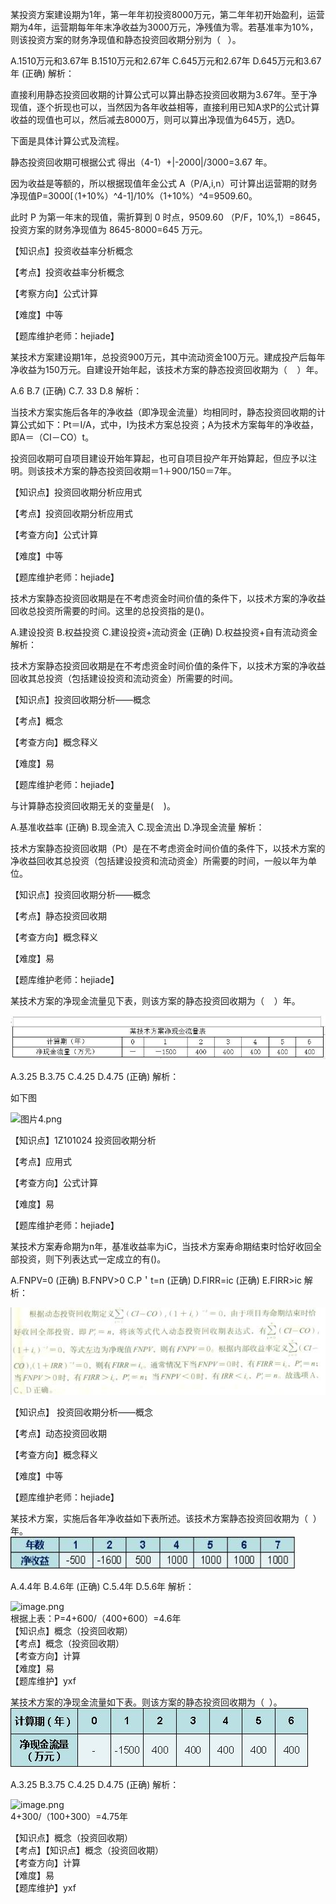 <p>某投资方案建设期为1年，第一年年初投资8000万元，第二年年初开始盈利，运营期为4年，运营期每年年末净收益为3000万元，净残值为零。若基准率为10%，则该投资方案的财务净现值和静态投资回收期分别为（ &nbsp;&nbsp;）。</p>
A.1510万元和3.67年
B.1510万元和2.67年
C.645万元和2.67年
D.645万元和3.67年  (正确)
解析：<p>直接利用静态投资回收期的计算公式可以算出静态投资回收期为3.67年。至于净现值，逐个折现也可以，当然因为各年收益相等，直接利用已知A求P的公式计算收益的现值也可以，然后减去8000万，则可以算出净现值为645万，选D。</p><p>下面是具体计算公式及流程。</p><p>静态投资回收期可根据公式 得出（4-1）+|-2000|/3000=3.67 年。</p><p>因为收益是等额的，所以根据现值年金公式 A（P/A,i,n）可计算出运营期的财务净现值P=3000[（1+10%）^4-1]/10%（1+10%）^4=9509.60。</p><p>此时 P 为第一年末的现值，需折算到 0 时点，9509.60 （P/F，10%,1）=8645，投资方案的财务净现值为 8645-8000=645 万元。</p><p>【知识点】投资收益率分析概念</p><p>【考点】投资收益率分析概念</p><p>【考察方向】公式计算</p><p>【难度】中等</p><p>【题库维护老师：hejiade】</p>
<p>某技术方案建设期1年，总投资900万元，其中流动资金100万元。建成投产后每年净收益为150万元。自建设开始年起，该技术方案的静态投资回收期为（ &nbsp; &nbsp;）年。</p>
A.6
B.7  (正确)
C.7.	33
D.8
解析：<p>当技术方案实施后各年的净收益（即净现金流量）均相同时，静态投资回收期的计算公式如下：Pt＝I/A，式中，I为技术方案总投资；A为技术方案每年的净收益，即A＝（CI－CO）t。</p><p>投资回收期可自项目建设开始年算起，也可自项目投产年开始算起，但应予以注明。则该技术方案的静态投资回收期＝1＋900/150＝7年。</p><p>【知识点】投资回收期分析应用式</p><p>【考点】投资回收期分析应用式</p><p>【考查方向】公式计算</p><p>【难度】中等</p><p>【题库维护老师：hejiade】</p>
<p>技术方案静态投资回收期是在不考虑资金时间价值的条件下，以技术方案的净收益回收总投资所需要的时间。这里的总投资指的是()。</p>
A.建设投资
B.权益投资
C.建设投资+流动资金  (正确)
D.权益投资+自有流动资金
解析：<p>技术方案静态投资回收期是在不考虑资金时间价值的条件下，以技术方案的净收益回收其总投资（包括建设投资和流动资金）所需要的时间。</p><p>【知识点】投资回收期分析——概念</p><p>【考点】概念</p><p>【考查方向】概念释义</p><p>【难度】易</p><p>【题库维护老师：hejiade】</p>
<p>与计算静态投资回收期无关的变量是( &nbsp; &nbsp;)。</p>
A.基准收益率  (正确)
B.现金流入
C.现金流出
D.净现金流量
解析：<p>技术方案静态投资回收期（Pt）是在不考虑资金时间价值的条件下，以技术方案的净收益回收其总投资（包括建设投资和流动资金）所需要的时间，一般以年为单位。</p><p>【知识点】投资回收期分析——概念</p><p>【考点】静态投资回收期</p><p>【考查方向】概念释义</p><p>【难度】易</p><p>【题库维护老师：hejiade】</p>
<p>某技术方案的净现金流量见下表，则该方案的静态投资回收期为（ &nbsp; &nbsp;）年。</p><p><img src="../一、概念_images/d8b14b7c-b146-4236-b362-d53480a68f5d.png" title="图片3.png"/></p>
A.3.25
B.3.75
C.4.25
D.4.75  (正确)
解析：<p>如下图</p><p><img src="http://img.wangxiao.cn/bjupload/2021-08-12/763af0ea-3e1a-42f1-bac2-999efdb21fab.png" title="图片4.png"/></p><p>【知识点】1Z101024 投资回收期分析</p><p>【考点】应用式</p><p>【考查方向】公式计算</p><p>【难度】易</p><p>【题库维护老师：hejiade】</p>
<p>某技术方案寿命期为n年，基准收益率为iC，当技术方案寿命期结束时恰好收回全部投资，则下列表达式一定成立的有()。</p>
A.FNPV=0  (正确)
B.FNPV>0
C.P＇t=n  (正确)
D.FIRR=ic  (正确)
E.FIRR>ic
解析：<p><img src="../一、概念_images/f8e235e7-73fe-407e-8d59-d7300c3441fe.png" title="22-1.png"/></p><p>【知识点】 投资回收期分析——概念</p><p>【考点】动态投资回收期</p><p>【考查方向】概念释义</p><p>【难度】中等</p><p>【题库维护老师：hejiade】</p>
<p>某技术方案，实施后各年净收益如下表所述。该技术方案静态投资回收期为（ &nbsp;）年。<br/><img src="../一、概念_images/6379375852612101813167230.png" alt="image.png" width="458" height="52" style="width: 458px; height: 52px;"/></p>
A.4.4年
B.4.6年  (正确)
C.5.4年
D.5.6年
解析：<p><img src="http://mtiku.wangxiao.cn/ueditor/net/upload/image/20220721/6379401250922979028327271.png" alt="image.png" width="550" height="90" style="width: 550px; height: 90px;"/><br/>根据上表：P=4+600/（400+600）=4.6年<br/>【知识点】概念（投资回收期）<br/>【考点】概念（投资回收期）<br/>【考查方向】计算<br/>【难度】易<br/>【题库维护】yxf</p>
<p>某技术方案的净现金流量如下表。则该方案的静态投资回收期为（ &nbsp;）。<br/><img src="../一、概念_images/6379373641308678609379699.png" alt="image.png"/></p>
A.3.25
B.3.75
C.4.25
D.4.75  (正确)
解析：<p><img src="http://mtiku.wangxiao.cn/ueditor/net/upload/image/20220721/6379399772062238775488924.png" alt="image.png"/><br/>4+300/（100+300）=4.75年</p><p>【知识点】概念（投资回收期）<br/>【考点】【知识点】概念（投资回收期）<br/>【考查方向】计算<br/>【难度】易<br/>【题库维护】yxf</p>
